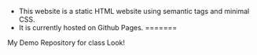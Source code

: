 * This website is a static HTML website using semantic tags and minimal CSS. 
* It is currently hosted on Github Pages.
=======

My Demo Repository for class
Look!
